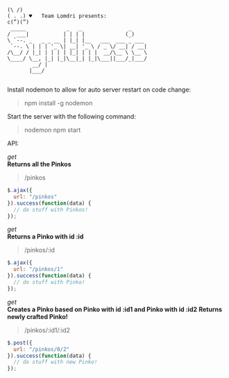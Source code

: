 ```
(\ /)
( . .) ♥   Team Lomdri presents: 
c(”)(”)
 _____             _   _               _     
/  ___|           | | | |             (_)    
\ `--. _   _ _ __ | |_| |__   ___  ___ _ ___ 
 `--. \ | | | '_ \| __| '_ \ / _ \/ __| / __|
/\__/ / |_| | | | | |_| | | |  __/\__ \ \__ \
\____/ \__, |_| |_|\__|_| |_|\___||___/_|___/
        __/ |                                
       |___/                                 
                                             
```

Install nodemon to allow for auto server restart on code change:
> npm install -g nodemon

Start the server with the following command:
> nodemon npm start

API:

_get_  
__Returns all the Pinkos__
>   /pinkos
```javascript
$.ajax({
  url: "/pinkos"
}).success(function(data) {
  // do stuff with Pinkos!
});
```

_get_  
__Returns a Pinko with id :id__
>   /pinkos/:id
```javascript
$.ajax({
  url: "/pinkos/1"
}).success(function(data) {
  // do stuff with Pinko!
});
```

_get_  
__Creates a Pinko based on Pinko with id :id1 and Pinko with id :id2__
__Returns newly crafted Pinko!__
>   /pinkos/:id1/:id2
```javascript
$.post({
  url: "/pinkos/0/2"
}).success(function(data) {
  // do stuff with new Pinko!
});
```